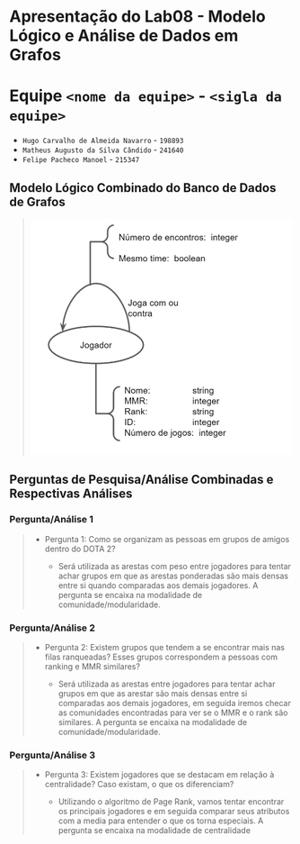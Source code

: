 # Apresentação do Lab08 - Modelo Lógico e Análise de Dados em Grafos

# Equipe `<nome da equipe>` - `<sigla da equipe>`
* `Hugo Carvalho de Almeida Navarro` - `198893`
* `Matheus Augusto da Silva Cândido` - `241640`
* `Felipe Pacheco Manoel` - `215347`

## Modelo Lógico Combinado do Banco de Dados de Grafos
>
> ![Modelo Lógico de Grafos](images/modelo-logico-grafos.PNG)

## Perguntas de Pesquisa/Análise Combinadas e Respectivas Análises

### Pergunta/Análise 1
> * Pergunta 1: Como se organizam as pessoas em grupos de amigos dentro do DOTA 2?  
>   
>   * Será utilizada as arestas com peso entre jogadores para tentar achar grupos em que as arestas ponderadas são mais densas entre si quando comparadas aos demais jogadores. A pergunta se encaixa na modalidade de comunidade/modularidade.

### Pergunta/Análise 2
> * Pergunta 2: Existem grupos que tendem a se encontrar mais nas filas ranqueadas? Esses grupos correspondem a pessoas com ranking e MMR similares?
>   
>   * Será utilizada as arestas entre jogadores para tentar achar grupos em que as arestar são mais densas entre si comparadas aos demais jogadores, em seguida iremos checar as comunidades encontradas para ver se o MMR e o rank são similares. A pergunta se encaixa na modalidade de comunidade/modularidade.

### Pergunta/Análise 3
> * Pergunta 3: Existem jogadores que se destacam em relação à centralidade? Caso existam, o que os diferenciam?
>   
>   * Utilizando o algoritmo de Page Rank, vamos tentar encontrar os principais jogadores e em seguida comparar seus atributos com a media para entender o que os torna especiais. A pergunta se encaixa na modalidade de centralidade
